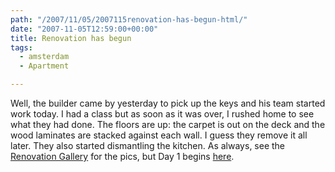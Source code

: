 ```yaml
---
path: "/2007/11/05/2007115renovation-has-begun-html/" 
date: "2007-11-05T12:59:00+00:00" 
title: Renovation has begun
tags:
  - amsterdam
  - Apartment

---
```


  <p>
    Well, the builder came by yesterday to pick up the keys and his team started work today. I had a class but as soon as it was over, I rushed home to see what they had done. The floors are up: the carpet is out on the deck and the wood laminates are stacked against each wall. I guess they remove it all later. They also started dismantling the kitchen. As always, see the <a href="/photos/renovation/default.aspx" target="_blank" class="broken_link">Renovation Gallery</a> for the pics, but Day 1 begins <a href="/photos/renovation/picture2265.aspx" target="_blank" class="broken_link">here</a>.
  </p>
</div>